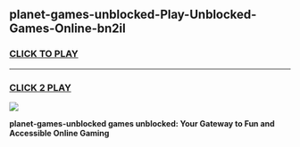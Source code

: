 
## planet-games-unblocked-Play-Unblocked-Games-Online-bn2il
<h3>
<a href="https://premium76.site?title=planet-games-unblocked&ref=24A">CLICK TO PLAY</a></h3>
<hr>

<h3>
<a href="https://premium76.site?title=planet-games-unblocked&ref=24A">CLICK 2 PLAY</a>
  
</h3>

<a href="https://premium76.site?title=planet-games-unblocked&ref=24A"><img src="https://clearcache.store/games.png"></a>


**planet-games-unblocked games unblocked: Your Gateway to Fun and Accessible Online Gaming**
